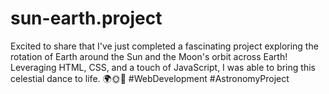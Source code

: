 # sun-earth.project
Excited to share that I've just completed a fascinating project exploring the rotation of Earth around the Sun and the Moon's orbit across Earth! Leveraging HTML, CSS, and a touch of JavaScript, I was able to bring this celestial dance to life. 🌍🌞🌙 #WebDevelopment #AstronomyProject
